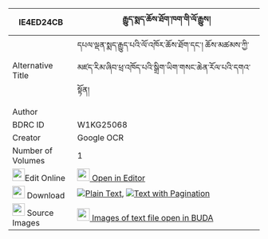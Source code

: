 |IE4ED24CB|རྒྱུད་སྨད་ཆོས་ཐོག་ཁག་གི་ལོ་རྒྱུས། 
| --- | --- 
|Alternative Title |དཔལ་ལྡན་སྨད་རྒྱུད་པའི་ལོ་འཁོར་ཆོས་ཐོག་དང་། ཆོས་མཚམས་ཀྱི་མཛད་རིམ་ཞིབ་ཕྲ་འཁོད་པའི་སྒྲིག་ཡིག་གསང་ཆེན་རོལ་པའི་དགའ་སྟོན།
|Author | 
|BDRC ID | W1KG25068
|Creator | Google OCR
|Number of Volumes| 1
|<img width="25" src="https://img.icons8.com/color/25/000000/edit-property.png">Edit Online| [<img width="25" src="https://avatars.githubusercontent.com/u/45091458?s=200&v=4"> Open in Editor](http://editor.openpecha.org/IE4ED24CB)
|<img width="25" src="https://img.icons8.com/fluent/48/000000/download-2.png"/>  Download | [![](https://img.icons8.com/color/20/000000/txt.png)Plain Text](https://github.com/Openpecha/IE4ED24CB/releases/download/v2/gyu_me_chotok_khak_gi_logyu_plain_IE4ED24CB.zip), [![](https://img.icons8.com/color/20/000000/txt.png)Text with Pagination](https://github.com/Openpecha/IE4ED24CB/releases/download/v2/gyu_me_chotok_khak_gi_logyu_pages_IE4ED24CB.zip)
|<img width="25" src="https://img.icons8.com/plasticine/100/000000/pictures-folder.png"/>  Source Images | [<img width="25" src="https://library.bdrc.io/icons/BUDA-small.svg"> Images of text file open in BUDA](https://library.bdrc.io/show/bdr:W1KG25068)